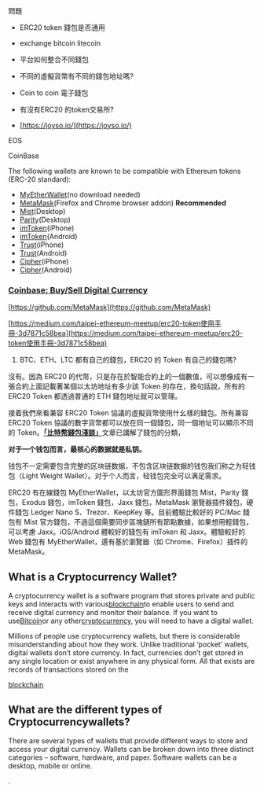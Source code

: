 問題

* ERC20 token 錢包是否通用

* exchange bitcoin litecoin

* 平台如何整合不同錢包



* 不同的虛擬貨幣有不同的錢包地址嗎?
* Coin to coin 電子錢包
* 有沒有ERC20 的token交易所?
* [https://joyso.io/](https://joyso.io/)

EOS

CoinBase

The following wallets are known to be compatible with Ethereum tokens \(ERC-20 standard\):

* [MyEtherWallet](https://www.myetherwallet.com/)\(no download needed\)
* [MetaMask](https://metamask.io/)\(Firefox and Chrome browser addon\) **Recommended**
* [Mist](https://github.com/ethereum/mist/releases)\(Desktop\)
* [Parity](https://ethcore.io/parity.html)\(Desktop\)
* [imToken](https://itunes.apple.com/us/app/imtoken/id1153230571?ls=1&mt=8)\(iPhone\)
* [imToken](https://token.im/)\(Android\)
* [Trust](https://itunes.apple.com/us/app/trust-ethereum-wallet/id1288339409)\(iPhone\)
* [Trust](https://play.google.com/store/apps/details?id=com.wallet.crypto.trustapp)\(Android\)
* [Cipher](https://itunes.apple.com/app/cipher-browser-for-ethereum/id1294572970?ls=1&mt=8)\(iPhone\)
* [Cipher](https://play.google.com/store/apps/details?id=com.cipherbrowser.cipher)\(Android\)

### [Coinbase: Buy/Sell Digital Currency](https://www.coinbase.com/)

[https://github.com/MetaMask](https://github.com/MetaMask)

[https://medium.com/taipei-ethereum-meetup/erc20-token使用手冊-3d7871c58bea](https://medium.com/taipei-ethereum-meetup/erc20-token使用手冊-3d7871c58bea)





1. BTC、ETH、LTC 都有自己的錢包，ERC20 的 Token 有自己的錢包嗎?

沒有。因為 ERC20 的代幣，只是存在於智能合約上的一個數值，可以想像成有一張合約上面記載著某個以太坊地址有多少該 Token 的存在，換句話說，所有的 ERC20 Token 都透過普通的 ETH 錢包地址就可以管理。

接着我們來看兼容 ERC20 Token 協議的虛擬貨幣使用什幺樣的錢包。所有兼容 ERC20 Token 協議的數字貨幣都可以放在同一個錢包，同一個地址可以顯示不同的 Token。[**「比特幣錢包淺談」**](https://hk.saowen.com/rd/aHR0cHM6Ly9kYmFyb2Jpbi5jb20vMjAxNy8xMi8wNi9ibG9ja2NoYWluLWJ0Yy13YWxsZXQ=)文章已講解了錢包的分類，

**对于一个钱包而言，最核心的数据就是私钥。**

钱包不一定需要包含完整的区块链数据，不包含区块链数据的钱包我们称之为轻钱包（Light Weight Wallet）。对于个人而言，轻钱包完全可以满足需求。

ERC20 有在線錢包 MyEtherWallet，以太坊官方圖形界面錢包 Mist，Parity 錢包，Exodus 錢包，imToken 錢包，Jaxx 錢包，MetaMask 瀏覽器插件錢包，硬件錢包 Ledger Nano S、Trezor、KeepKey 等。目前體驗比較好的 PC/Mac 錢包有 Mist 官方錢包，不過這個需要同步區塊鏈所有節點數據，如果想用輕錢包，可以考慮 Jaxx。iOS/Android 體較好的錢包有 imToken 和 Jaxx。體驗較好的 Web 錢包有 MyEtherWallet，還有基於瀏覽器（如 Chrome、Firefox）插件的 MetaMask。

## What is a Cryptocurrency Wallet?

A cryptocurrency wallet is a software program that stores private and public keys and interacts with various[blockchain](http://blockgeeks.com/guides/what-is-blockchain-technology/)to enable users to send and receive digital currency and monitor their balance. If you want to use[Bitcoin](http://blockgeeks.com/guides/what-is-bitcoin-a-step-by-step-guide/)or any other[cryptocurrency](http://blockgeeks.com/guides/what-is-cryptocurrency/), you will need to have a digital wallet.

Millions of people use cryptocurrency wallets, but there is considerable misunderstanding about how they work. Unlike traditional ‘pocket’ wallets, digital wallets don’t store currency. In fact, currencies don’t get stored in any single location or exist anywhere in any physical form. All that exists are records of transactions stored on the

[blockchain](http://blockgeeks.com/guides/what-is-blockchain-technology/)

## **What are the different types of Cryptocurrencywallets?**

There are several types of wallets that provide different ways to store and access your digital currency. Wallets can be broken down into three distinct categories – software, hardware, and paper. Software wallets can be a desktop, mobile or online.

.

